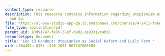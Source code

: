 ```yaml
---
content_type: resource
description: This resource contains information regarding utopianism as social reform
  and Bu.
file: https://ol-ocw-studio-app-qa.s3.amazonaws.com/courses/4-241j-theory-of-city-form-spring-2013/c104452a015ff4f62031567747806003_MIT4_241JS13_handout13.pdf
file_type: application/pdf
parent_uid: a3d91747-fe05-37ef-d9d2-3e93312c4b95
resourcetype: Document
title: 'Lec 13 Handout: Utopianism as Social Reform and Built Form '
uid: c104452a-015f-f4f6-2031-567747806003
---
```

